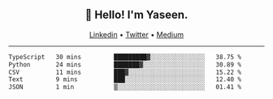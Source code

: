 <h2 align="center">👋 Hello! I'm Yaseen.</h2>
<p align="center">
  <a href="https://www.linkedin.com/in/yaseenkc/">Linkedin</a> •
  <a href="https://twitter.com/yaseeenkc">Twitter</a> •
  <a href="https://medium.com/@yaseen-kc">Medium</a>
</p>


<!--- 🔭 I’m currently working at []() as an  -->
<!--- - 💬 Ask me about **Javascript, React and Git** -->
<!--- - 📫 How to reach me: [@kc.yaseen](https://instagram.com/kc.yaseen) on Instagram -->
<!--- - ⚡ Fun fact: Big Fan of the :zap: emoji -->

-------

<!--START_SECTION:waka-->

```txt
TypeScript   30 mins         █████████▓░░░░░░░░░░░░░░░   38.75 %
Python       24 mins         ███████▓░░░░░░░░░░░░░░░░░   30.89 %
CSV          11 mins         ███▓░░░░░░░░░░░░░░░░░░░░░   15.22 %
Text         9 mins          ███░░░░░░░░░░░░░░░░░░░░░░   12.40 %
JSON         1 min           ▒░░░░░░░░░░░░░░░░░░░░░░░░   01.41 %
```

<!--END_SECTION:waka-->
